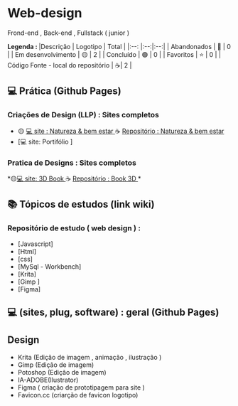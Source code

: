# Web-design
 Frond-end , Back-end , Fullstack ( junior )
 

<strong> Legenda : </strong>
|Descrição | Logotipo   | Total |
|:--: |:--:|:--:| 
| Abandonados | 🔴 | 0 | 
| Em desenvolvimento    |  🟡  | 2 |
| Concluído   |  🟢  | 0 |
| Favoritos | ⭐  | 0 |
| Código Fonte - local do repositório | ☕|  2 |

## 💻 Prática (Github Pages) 

### Criações de Design (LLP) : Sites completos    
* 🟡 [💻 site : Natureza & bem estar  ](https://leandropereira2603.github.io/site-natureza-bem-estar/) ☕ [ Repositório : Natureza & bem estar ](https://github.com/LeandroPereira2603/site-natureza-bem-estar)
* [💻 site: Portifólio ]

### Pratica de Designs : Sites completos 
*🟡[💻 site: 3D Book ](https://leandropereira2603.github.io/site-3d-book/) ☕ [Repositório : Book 3D ](https://github.com/LeandroPereira2603/site-3d-book)
*[]()



## 📚 Tópicos de estudos (link wiki)  
### Repositório de estudo ( web design )  : 

* [Javascript]
* [Html]
* [css]
* [MySql - Workbench]
* [Krita]
* [Gimp ]
* [Figma]


## 💻 (sites, plug, software) : geral (Github Pages) 

## Design
* Krita (Edição de imagem , animação , ilustração )
* Gimp (Edição de imagem)
* Potoshop (Edição de imagem)
* IA-ADOBE(Ilustrator)
* Figma ( criação de prototipagem para site )
* Favicon.cc (criarção de favicon logotipo)
  



